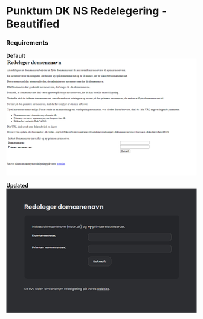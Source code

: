 # Punktum DK NS Redelegering - Beautified


### Requirements
**Default**
![default](default.png)

**Updated**
![updated](updated.png)
